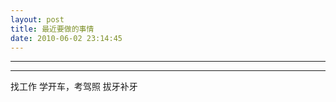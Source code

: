 ```yaml
---
layout: post
title: 最近要做的事情
date: 2010-06-02 23:14:45
---
```


<meta http-equiv='Content-Type' content='text/html; charset=utf-8' />

---

---

找工作
学开车，考驾照
拔牙补牙


